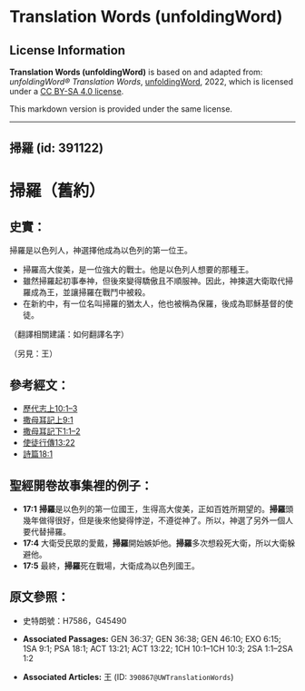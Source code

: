 # Translation Words (unfoldingWord)

## License Information

**Translation Words (unfoldingWord)** is based on and adapted from: _unfoldingWord® Translation Words_, [unfoldingWord](https://unfoldingword.org/utw), 2022, which is licensed under a [CC BY-SA 4.0 license](https://creativecommons.org/licenses/by-sa/4.0/legalcode.en).

This markdown version is provided under the same license.



--------------------------------

## 掃羅 (id: 391122)

掃羅（舊約）
======

史實：
---

掃羅是以色列人，神選擇他成為以色列的第一位王。

* 掃羅高大俊美，是一位強大的戰士。他是以色列人想要的那種王。
* 雖然掃羅起初事奉神，但後來變得驕傲且不順服神。因此，神揀選大衛取代掃羅成為王，並讓掃羅在戰鬥中被殺。
* 在新約中，有一位名叫掃羅的猶太人，他也被稱為保羅，後成為耶穌基督的使徒。

（翻譯相關建議：如何翻譯名字）

（另見：王）

參考經文：
-----

* [歷代志上10:1–3](https://ref.ly/1Chr10:1-1Chr10:3)
* [撒母耳記上9:1](https://ref.ly/1Sam9:1)
* [撒母耳記下1:1–2](https://ref.ly/2Sam1:1-2Sam1:2)
* [使徒行傳13:22](https://ref.ly/Acts13:22)
* [詩篇18:1](https://ref.ly/Ps18:1)

聖經開卷故事集裡的例子：
------------

* **17:1** **掃羅**是以色列的第一位國王，生得高大俊美，正如百姓所期望的。**掃羅**頭幾年做得很好，但是後來他變得悖逆，不遵從神了。所以，神選了另外一個人要代替掃羅。
* **17:4** 大衛受民眾的愛戴，**掃羅**開始嫉妒他。**掃羅**多次想殺死大衛，所以大衛躲避他。
* **17:5** 最終，**掃羅**死在戰場，大衛成為以色列國王。

原文參照：
-----

* 史特朗號：H7586，G45490

* **Associated Passages:** GEN 36:37; GEN 36:38; GEN 46:10; EXO 6:15; 1SA 9:1; PSA 18:1; ACT 13:21; ACT 13:22; 1CH 10:1–1CH 10:3; 2SA 1:1–2SA 1:2
* **Associated Articles:** 王 (ID: `390867@UWTranslationWords`)

